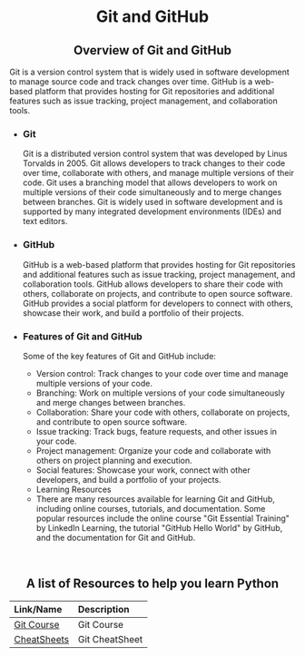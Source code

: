# <div align="center"> Git and GitHub</dov>

## <div align="center"> Overview of Git and GitHub</div>

Git is a version control system that is widely used in software development to manage source code and track changes over time. GitHub is a web-based platform that provides hosting for Git repositories and additional features such as issue tracking, project management, and collaboration tools.

- ### Git

    Git is a distributed version control system that was developed by Linus Torvalds in 2005. Git allows developers to track changes to their code over time, collaborate with others, and manage multiple versions of their code. Git uses a branching model that allows developers to work on multiple versions of their code simultaneously and to merge changes between branches. Git is widely used in software development and is supported by many integrated development environments (IDEs) and text editors.

- ### GitHub

    GitHub is a web-based platform that provides hosting for Git repositories and additional features such as issue tracking, project management, and collaboration tools. GitHub allows developers to share their code with others, collaborate on projects, and contribute to open source software. GitHub provides a social platform for developers to connect with others, showcase their work, and build a portfolio of their projects.

- ### Features of Git and GitHub

    Some of the key features of Git and GitHub include:

  - Version control: Track changes to your code over time and manage multiple versions of your code.
  - Branching: Work on multiple versions of your code simultaneously and merge changes between branches.
  - Collaboration: Share your code with others, collaborate on projects, and contribute to open source software.
  - Issue tracking: Track bugs, feature requests, and other issues in your code.
  - Project management: Organize your code and collaborate with others on project planning and execution.
  - Social features: Showcase your work, connect with other developers, and build a portfolio of your projects.
  - Learning Resources
  - There are many resources available for learning Git and GitHub, including online courses, tutorials, and documentation. Some popular resources include the online course "Git Essential Training" by LinkedIn Learning, the tutorial "GitHub Hello World" by GitHub, and the documentation for Git and GitHub.

<br/>

## <div align="center">A list of Resources to help you learn Python</div>

<div align="center">

| Link/Name                                      | Description                           |
|:----------------------------------------------|:-------------------------------------|
|[Git Course](https://drive.google.com/drive/folders/1GubS--iuGXd23-7nOCU53BiAYqn49Dcz?usp=share_link) |Git Course|
|[CheatSheets](https://github.com/DevEssaAhmed/Explore-and-Grow/tree/main/Skills%20Development/Git%20and%20GitHub/CheatSheets) |Git CheatSheet|

</div>
